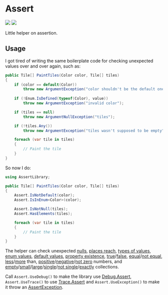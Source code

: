 # Assert

[![][build-img]][build]
[![][nuget-img]][nuget]

Little helper on assertion.

[build]:     https://ci.appveyor.com/project/TallesL/net-assert
[build-img]: https://ci.appveyor.com/api/projects/status/github/tallesl/net-assert?svg=true
[nuget]:     https://www.nuget.org/packages/Assert
[nuget-img]: https://badge.fury.io/nu/Assert.svg

## Usage

I got tired of writing the same boilerplate code for checking unexpected values over and over again, such as:

```cs
public Tile[] PaintTiles(Color color, Tile[] tiles)
{
    if (color == default(Color))
        throw new ArgumentException("color shouldn't be the default one");
    
    if (!Enum.IsDefined(typeof(Color), value))
        throw new ArgumentException("invalid color");

    if (tiles == null)
        throw new ArgumentNullException("tiles");

    if (!tiles.Any())
        throw new ArgumentException("tiles wasn't supposed to be empty");

    foreach (var tile in tiles)
    {
        // Paint the tile
    }
}
```

So now I do:

```cs
using AssertLibrary;

public Tile[] PaintTiles(Color color, Tile[] tiles)
{
    Assert.IsNotDefault(color);
    Assert.IsInEnum<Color>(color);

    Assert.IsNotNull(tiles);
    Assert.HasElements(tiles);

    foreach (var tile in tiles)
    {
        // Paint the tile
    }
}
```

The helper can check unexpected [nulls], [places reach], [types of values], [enum values], [default values],
[property existence], [true]/[false], [equal]/[not equal], [less]/[more] than, [positive]/[negative]/[not zero] numbers,
and [empty]/[small]/[large]/[single]/[not single]/[exactly] collections.

Call `Assert.UseDebug()` to make the library use [Debug.Assert], `Assert.UseTrace()` to use [Trace.Assert] and
`Assert.UseException()` to make it throw an [AssertException].

[nulls]:               Library/Public%20Methods/IsNotNull.cs
[places reach]:        Library/Public%20Methods/DoesNotReachHere.cs
[types of values]:     Library/Public%20Methods/IsOfType.cs
[enum values]:         Library/Public%20Methods/IsInEnum.cs
[default values]:      Library/Public%20Methods/IsNotDefault.cs
[property existence]:  Library/Public%20Methods/PropertyExists.cs
[true]:                Library/Public%20Methods/IsTrue.cs
[false]:               Library/Public%20Methods/IsFalse.cs
[equal]:               Library/Public%20Methods/IsEqual.cs
[not equal]:           Library/Public%20Methods/IsNotEqual.cs
[less]:                Library/Public%20Methods/IsLess.cs
[more]:                Library/Public%20Methods/IsMore.cs
[positive]:            Library/Public%20Methods/IsPositive.cs
[negative]:            Library/Public%20Methods/IsNegative.cs
[not zero]:            Library/Public%20Methods/IsNotZero.cs
[empty]:               Library/Public%20Methods/HasElements.cs
[small]:               Library/Public%20Methods/HasLess.cs
[large]:               Library/Public%20Methods/HasMore.cs
[single]:              Library/Public%20Methods/IsSingle.cs
[not single]:          Library/Public%20Methods/IsNotSingle.cs
[exactly]:             Library/Public%20Methods/HasExactly.cs
[Debug.Assert]:        https://msdn.microsoft.com/library/System.Diagnostics.Debug.Assert
[Trace.Assert]:        https://msdn.microsoft.com/library/System.Diagnostics.Trace.Assert
[AssertException]:     Library/Exceptions/AssertException.cs